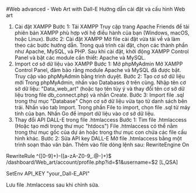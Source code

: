#Web advanced - Web Art with Dall-E
Hướng dẫn cài đặt và cấu hình Web art
1. Cài đặt XAMPP
Bước 1: Tải XAMPP
Truy cập trang Apache Friends để tải phiên bản XAMPP phù hợp với hệ điều hành của bạn (Windows, macOS, hoặc Linux).
Bước 2: Cài đặt XAMPP
Mở file cài đặt vừa tải về và làm theo các bước hướng dẫn.
Trong quá trình cài đặt, chọn các thành phần như Apache, MySQL, và PHP.
Sau khi cài đặt, khởi động XAMPP Control Panel và bật các module cần thiết: Apache và MySQL.
2. Import cơ sở dữ liệu vào XAMPP
Bước 1: Mở phpMyAdmin
Mở XAMPP Control Panel, đảm bảo rằng module Apache và MySQL đã được bật.
Truy cập vào phpMyAdmin bằng trình duyệt.
Bước 2: Tạo cơ sở dữ liệu mới
Trong phpMyAdmin, nhấn vào Databases ở trên cùng.
Nhập tên cơ sở dữ liệu: "Data_web_art" (hoặc tạo tên tùy ý và thay đổi tên cơ sở dữ liệu trong file db_connect.php) và nhấn Create.
Bước 3: Import file .sql trong thư mục "Database"
Chọn cơ sở dữ liệu vừa tạo từ danh sách bên trái.
Nhấn vào tab Import.
Trong phần File to import, chọn file .sql từ máy tính của bạn.
Nhấn Go để import dữ liệu vào cơ sở dữ liệu.
3. Thay đổi API DALL-E trong file .htmlaccess
Bước 1: Tìm file .htmlaccess (Hoặc tạo mới trong thư mục "htdocs")
File .htmlaccess có thể nằm trong thư mục gốc của dự án hoặc trong thư mục con chứa các file cấu hình khác.
Bước 2: Sửa API key DALL-E
Mở file .htmlaccess bằng một trình soạn thảo văn bản.
Thêm vào file dòng lệnh sau:
RewriteEngine On

RewriteRule ^([0-9]+)-([a-zA-Z0-9_.@-]+)$ /dashboard/Web_art/account/profile.php?id=$1&username=$2 [L,QSA]

SetEnv API_KEY "your_Dall-E_API"

Lưu file .htmlaccess sau khi chỉnh sửa.
